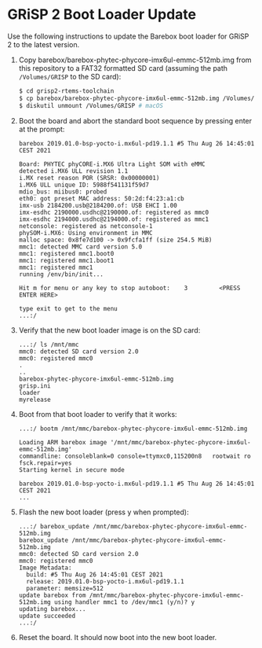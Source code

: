 # GRiSP 2 Boot Loader Update

Use the following instructions to update the Barebox boot loader for GRiSP 2 to the latest version.

1. Copy barebox/barebox-phytec-phycore-imx6ul-emmc-512mb.img from this repository to a FAT32 formatted SD card (assuming the path `/Volumes/GRISP` to the SD card):

   ```sh
   $ cd grisp2-rtems-toolchain
   $ cp barebox/barebox-phytec-phycore-imx6ul-emmc-512mb.img /Volumes/GRISP/
   $ diskutil unmount /Volumes/GRISP # macOS
   ```

2. Boot the board and abort the standard boot sequence by pressing enter at the prompt:

   ```
   barebox 2019.01.0-bsp-yocto-i.mx6ul-pd19.1.1 #5 Thu Aug 26 14:45:01 CEST 2021
   
   Board: PHYTEC phyCORE-i.MX6 Ultra Light SOM with eMMC
   detected i.MX6 ULL revision 1.1
   i.MX reset reason POR (SRSR: 0x00000001)
   i.MX6 ULL unique ID: 5988f541131f59d7
   mdio_bus: miibus0: probed
   eth0: got preset MAC address: 50:2d:f4:23:a1:cb
   imx-usb 2184200.usb@2184200.of: USB EHCI 1.00
   imx-esdhc 2190000.usdhc@2190000.of: registered as mmc0
   imx-esdhc 2194000.usdhc@2194000.of: registered as mmc1
   netconsole: registered as netconsole-1
   phySOM-i.MX6: Using environment in MMC
   malloc space: 0x8fe7d100 -> 0x9fcfa1ff (size 254.5 MiB)
   mmc1: detected MMC card version 5.0
   mmc1: registered mmc1.boot0
   mmc1: registered mmc1.boot1
   mmc1: registered mmc1
   running /env/bin/init...
   
   Hit m for menu or any key to stop autoboot:    3         <PRESS ENTER HERE>
   
   type exit to get to the menu
   ...:/
   ```

3. Verify that the new boot loader image is on the SD card:

   ```
   ...:/ ls /mnt/mmc 
   mmc0: detected SD card version 2.0
   mmc0: registered mmc0
   .
   ..
   barebox-phytec-phycore-imx6ul-emmc-512mb.img
   grisp.ini
   loader
   myrelease
   ```

4. Boot from that boot loader to verify that it works:

   ```
   ...:/ bootm /mnt/mmc/barebox-phytec-phycore-imx6ul-emmc-512mb.img 
   
   Loading ARM barebox image '/mnt/mmc/barebox-phytec-phycore-imx6ul-emmc-512mb.img'
   commandline: consoleblank=0 console=ttymxc0,115200n8   rootwait ro fsck.repair=yes
   Starting kernel in secure mode
   
   barebox 2019.01.0-bsp-yocto-i.mx6ul-pd19.1.1 #5 Thu Aug 26 14:45:01 CEST 2021
   ...
   
5. Flash the new boot loader (press y when prompted):

   ```
   ...:/ barebox_update /mnt/mmc/barebox-phytec-phycore-imx6ul-emmc-512mb.img 
   barebox_update /mnt/mmc/barebox-phytec-phycore-imx6ul-emmc-512mb.img
   mmc0: detected SD card version 2.0
   mmc0: registered mmc0
   Image Metadata:
     build: #5 Thu Aug 26 14:45:01 CEST 2021
     release: 2019.01.0-bsp-yocto-i.mx6ul-pd19.1.1
     parameter: memsize=512
   update barebox from /mnt/mmc/barebox-phytec-phycore-imx6ul-emmc-512mb.img using handler mmc1 to /dev/mmc1 (y/n)? y 
   updating barebox...
   update succeeded
   ...:/
   ```

6. Reset the board. It should now boot into the new boot loader.